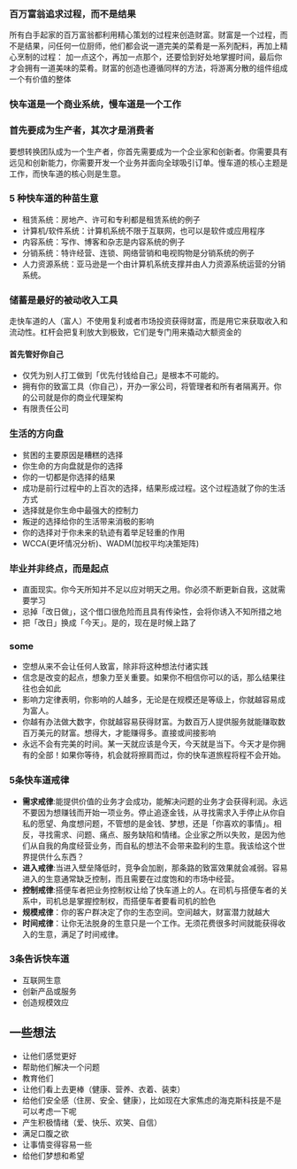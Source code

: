 ### 百万富翁追求过程，而不是结果
所有白手起家的百万富翁都利用精心策划的过程来创造财富。财富是一个过程，而不是结果，问任何一位厨师，他们都会说一道完美的菜肴是一系列配料，再加上精心烹制的过程：
加一点这个，再加一点那个，还要恰到好处地掌握时间，最后你才会拥有一道美味的菜肴。财富的创造也遵循同样的方法，将游离分散的组件组成一个有价值的整体

### 快车道是一个商业系统，慢车道是一个工作

### 首先要成为生产者，其次才是消费者
要想转换团队成为一个生产者，你首先需要成为一个企业家和创新者。你需要具有远见和创新能力，你需要开发一个业务并面向全球吸引订单。慢车道的核心主题是工作，而快车道的核心则是生意。

### 5 种快车道的种苗生意
+ 租赁系统：房地产、许可和专利都是租赁系统的例子
+ 计算机/软件系统：计算机系统不限于互联网，也可以是软件或应用程序
+ 内容系统：写作、博客和杂志是内容系统的例子
+ 分销系统：特许经营、连锁、网络营销和电视购物是分销系统的例子
+ 人力资源系统：亚马逊是一个由计算机系统支撑并由人力资源系统运营的分销系统。

### 储蓄是最好的被动收入工具
走快车道的人（富人）不使用复利或者市场投资获得财富，而是用它来获取收入和流动性。杠杆会把复利放大到极致，它们是专门用来撬动大额资金的

#### 首先管好你自己
+ 仅凭为别人打工做到「优先付钱给自己」是根本不可能的。
+ 拥有你的致富工具（你自己），开办一家公司，将管理者和所有者隔离开。你的公司就是你的商业代理架构
+ 有限责任公司

### 生活的方向盘
+ 贫困的主要原因是糟糕的选择
+ 你生命的方向盘就是你的选择
+ 你的一切都是你选择的结果
+ 成功是前行过程中的上百次的选择，结果形成过程。这个过程造就了你的生活方式
+ 选择就是你生命中最强大的控制力
+ 叛逆的选择给你的生活带来消极的影响
+ 你的选择对于你未来的轨迹有着举足轻重的作用
+ WCCA(更坏情况分析)、WADM(加权平均决策矩阵)

### 毕业并非终点，而是起点
+ 直面现实。你今天所知并不足以应对明天之用。你必须不断更新自我，这就需要学习
+ 忌掉「改日做」，这个借口很危险而且具有传染性，会将你诱入不知所措之地
+ 把「改日」换成「今天」。是的，现在是时候上路了

### some
+ 空想从来不会让任何人致富，除非将这种想法付诸实践
+ 信念是改变的起点，想象力至关重要。如果你不相信你可以的话，那么结果往往也会如此
+ 影响力定律表明，你影响的人越多，无论是在规模还是等级上，你就越容易成为富人。
+ 你越有办法做大数字，你就越容易获得财富。为数百万人提供服务就能赚取数百万美元的财富。想得大，才能赚得多。直接或间接影响
+ 永远不会有完美的时间。某一天就应该是今天，今天就是当下。今天才是你拥有的全部！如果你等待，机会就将擦肩而过，你的快车道旅程将程不会开始。

### 5条快车道戒律
+ __需求戒律__:能提供价值的业务才会成功，能解决问题的业务才会获得利润。永远不要因为想赚钱而开始一项业务。停止追逐金钱，从寻找需求入手停止从你自私的愿望、角度想问题，不管想的是金钱、梦想，还是「你喜欢的事情」。相反，寻找需求、问题、痛点、服务缺陷和情绪。企业家之所以失败，是因为他们从自我的角度经营业务，而自私的想法不会带来盈利的生意。我该给这个世界提供什么东西？
+ __进入戒律__:当进入壁垒降低时，竞争会加剧，那条路的致富效果就会减弱。容易进入的生意通常缺乏控制，而且需要在过度饱和的市场中经营。
+ __控制戒律__:搭便车者把业务控制权让给了快车道上的人。在司机与搭便车者的关系中，司机总是掌握控制权，而搭便车者要看司机的脸色
+ __规模戒律__：你的客户群决定了你的生态空间。空间越大，财富潜力就越大
+ __时间戒律__：让你无法脱身的生意只是一个工作。无须花费很多时间就能获得收入的生意，满足了时间戒律。

### 3条告诉快车道
+ 互联网生意
+ 创新产品或服务
+ 创造规模效应

## 一些想法
+ 让他们感觉更好
+ 帮助他们解决一个问题
+ 教育他们
+ 让他们看上去更棒（健康、营养、衣着、装束）
+ 给他们安全感（住房、安全、健康），比如现在大家焦虑的海克斯科技是不是可以考虑一下呢
+ 产生积极情绪（爱、快乐、欢笑、自信）
+ 满足口腹之欲
+ 让事情变得容易一些
+ 给他们梦想和希望

